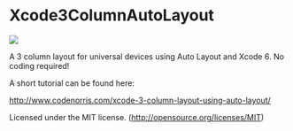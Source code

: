 Xcode3ColumnAutoLayout
==========================

<img src="http://www.codenorris.com/wp-content/uploads/2014/12/3ColumnAutoLayout.jpg"/>

A 3 column layout for universal devices using Auto Layout and Xcode 6. No coding required!

A short tutorial can be found here:

http://www.codenorris.com/xcode-3-column-layout-using-auto-layout/

Licensed under the MIT license. (http://opensource.org/licenses/MIT)
